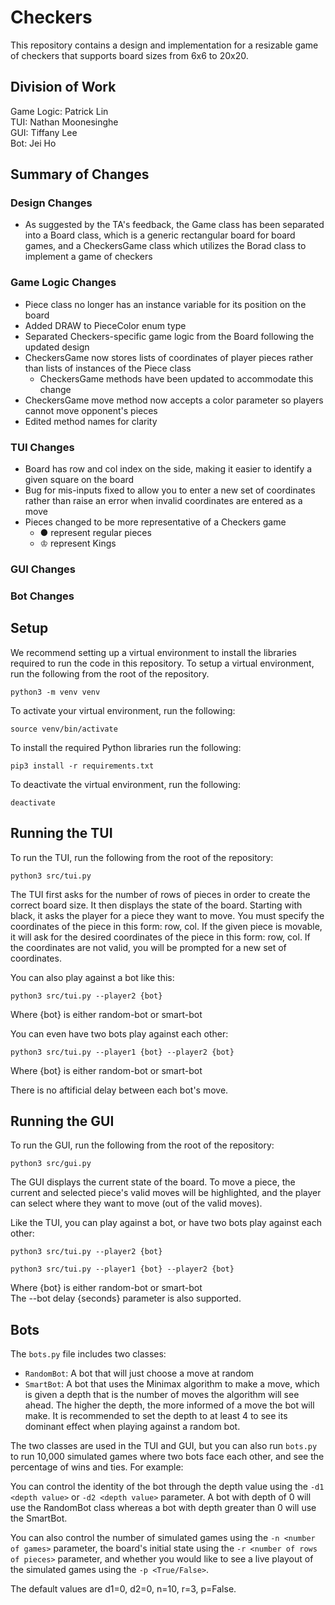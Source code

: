 # Checkers  
This repository contains a design and implementation for a resizable game of
checkers that supports board sizes from 6x6 to 20x20.  

## Division of Work
Game Logic: Patrick Lin  
TUI:  Nathan Moonesinghe  
GUI: Tiffany Lee  
Bot: Jei Ho  

## Summary of Changes  
### Design Changes
- As suggested by the TA's feedback, the Game class has been separated into
a Board class, which is a generic rectangular board for board games, and a 
CheckersGame class which utilizes the Borad class to implement a game of
checkers

### Game Logic Changes
- Piece class no longer has an instance variable for its position on the board
- Added DRAW to PieceColor enum type
- Separated Checkers-specific game logic from the Board following the updated
design
- CheckersGame now stores lists of coordinates of player pieces rather than
lists of instances of the Piece class
    + CheckersGame methods have been updated to accommodate this change
- CheckersGame move method now accepts a color parameter so players cannot move
opponent's pieces
- Edited method names for clarity

### TUI Changes
- Board has row and col index on the side, making it easier to identify 
 a given square on the board
- Bug for mis-inputs fixed to allow you to enter a new set of coordinates rather
 than raise an error when invalid coordinates are entered as a move
- Pieces changed to be more representative of a Checkers game 
    + ● represent regular pieces
    + ♔ represent Kings

### GUI Changes

### Bot Changes

## Setup  
We recommend setting up a virtual environment to install the libraries required
to run the code in this repository. To setup a virtual environment, run the
following from the root of the repository.

    python3 -m venv venv  

To activate your virtual environment, run the following:

    source venv/bin/activate  

To install the required Python libraries run the following:  

    pip3 install -r requirements.txt  

To deactivate the virtual environment, run the following:

    deactivate

## Running the TUI  
To run the TUI, run the following from the root of the repository:

    python3 src/tui.py

The TUI first asks for the number of rows of pieces in order to create the 
correct board size. It then displays the state of the board. Starting with 
black, it asks the player for a piece they want to move. You must specify the
coordinates of the piece in this form: row, col. If the given piece is movable, 
it will ask for the desired coordinates of the piece in this form: row, col. If 
the coordinates are not valid, you will be prompted for a new set of 
coordinates. 

You can also play against a bot like this:

    python3 src/tui.py --player2 {bot}

Where {bot} is either random-bot or smart-bot

You can even have two bots play against each other:

    python3 src/tui.py --player1 {bot} --player2 {bot}

Where {bot} is either random-bot or smart-bot

There is no aftificial delay between each bot's move.  

## Running the GUI  
To run the GUI, run the following from the root of the repository:

    python3 src/gui.py

The GUI displays the current state of the board. To move a piece, the current and selected piece's valid moves will be highlighted, and the player can select where they want to move (out of the valid moves).

Like the TUI, you can play against a bot, or have two bots play against each other:

    python3 src/tui.py --player2 {bot}

    python3 src/tui.py --player1 {bot} --player2 {bot}

Where {bot} is either random-bot or smart-bot  
The --bot delay {seconds} parameter is also supported.

## Bots  
The ``bots.py`` file includes two classes:

- ``RandomBot``: A bot that will just choose a move at random
- ``SmartBot``: A bot that uses the Minimax algorithm to make a move, which is given a depth that is the number of moves the algorithm will see ahead. The higher the depth, the more informed of a move the bot will make. It is recommended to set the depth to at least 4 to see its dominant effect when playing against a random bot.

The two classes are used in the TUI and GUI, but you can also run ``bots.py`` to run 10,000 simulated games where two bots face each other, and see the percentage of wins and ties. For example:

You can control the identity of the bot through the depth value using the ``-d1 <depth value>`` or ``-d2 <depth value>`` parameter. A bot with depth of 0 will use the RandomBot class whereas a bot with depth greater than 0 will use the SmartBot. 

You can also control the number of simulated games using the ``-n <number of games>`` parameter, the board's initial state using the ``-r <number of rows of pieces>`` parameter, and whether you would like to see a live playout of the simulated games using the ``-p <True/False>``.

The default values are d1=0, d2=0, n=10, r=3, p=False.

